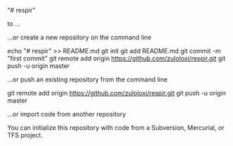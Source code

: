 "# respir" 

to ...

…or create a new repository on the command line


  
echo "# respir" >> README.md
git init
git add README.md
git commit -m "first commit"
git remote add origin https://github.com/zuloloxi/respir.git
git push -u origin master



…or push an existing repository from the command line


  
git remote add origin https://github.com/zuloloxi/respir.git
git push -u origin master


…or import code from another repository

You can initialize this repository with code from a Subversion, Mercurial, or TFS project.

